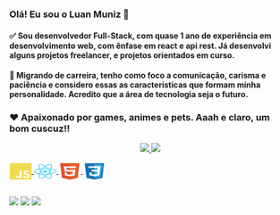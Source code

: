 ### Olá! Eu sou o Luan Muniz 👋

#### ✅ Sou desenvolvedor Full-Stack, com quase 1 ano de experiência em desenvolvimento web, com ênfase em react e api rest. Já desenvolvi alguns projetos freelancer, e projetos orientados em curso. 

#### 🎈 Migrando de carreira, tenho como foco a comunicação, carisma e paciência e considero essas as caracteristicas que formam minha personalidade. Acredito que a área de tecnologia seja o futuro. 

### ❤ Apaixonado por games, animes e pets. Aaah e claro, um bom cuscuz!! 

<div align="center">
    <a href="https://github.com/munizzluan">
        <img height="180em"
            src="https://github-readme-stats.vercel.app/api?username=munizzluan&show_icons=true&theme=dracula&include_all_commits=true&count_private=true" />
        <img height="180em"
            src="https://github-readme-stats.vercel.app/api/top-langs/?username=munizzluan&layout=compact&langs_count=7&theme=dracula" />
</div>
<div style="display: inline_block"><br>
    <img align="center" alt="Luan-Js" height="30" width="40"
        src="https://raw.githubusercontent.com/devicons/devicon/master/icons/javascript/javascript-plain.svg">
    <img align="center" alt="Luan-React" height="30" width="40"
        src="https://raw.githubusercontent.com/devicons/devicon/master/icons/react/react-original.svg">
    <img align="center" alt="Luan-HTML" height="30" width="40"
        src="https://raw.githubusercontent.com/devicons/devicon/master/icons/html5/html5-original.svg">
    <img align="center" alt="Luan-CSS" height="30" width="40"
        src="https://raw.githubusercontent.com/devicons/devicon/master/icons/css3/css3-original.svg">
</div>

##

<div>
    <a href="https://instagram.com/munizzluan" target="_blank"><img
            src="https://img.shields.io/badge/-Instagram-%23E4405F?style=for-the-badge&logo=instagram&logoColor=white"
            target="_blank"></a>
    <a href="mailto:munizzluandev@gmail.com"><img
            src="https://img.shields.io/badge/-Gmail-%23333?style=for-the-badge&logo=gmail&logoColor=white"
            target="_blank"></a>
    <a href="https://www.linkedin.com/in/munizzluan" target="_blank"><img
            src="https://img.shields.io/badge/-LinkedIn-%230077B5?style=for-the-badge&logo=linkedin&logoColor=white"
            target="_blank"></a>

</div>

